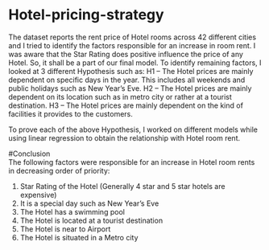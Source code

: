 # Hotel-pricing-strategy

The dataset reports the rent price of Hotel rooms across 42 different cities and I tried to identify the factors responsible for an increase in room rent. I was aware that the Star Rating does positive influence the price of any Hotel. So, it shall be a part of our final model. To identify remaining factors, I looked at 3 different Hypothesis such as:
H1 – The Hotel prices are mainly dependent on specific days in the year. This includes all weekends and public holidays such as New Year’s Eve.
H2 – The Hotel prices are mainly dependent on its location such as in metro city or rather at a tourist destination. 
H3 – The Hotel prices are mainly dependent on the kind of facilities it provides to the customers.

To prove each of the above Hypothesis, I worked on different models while using linear regression to obtain the relationship with Hotel room rent.

#Conclusion <br>
The following factors were responsible for an increase in Hotel room rents in decreasing order of priority:
1.	Star Rating of the Hotel (Generally 4 star and 5 star hotels are expensive)
2.	It is a special day such as New Year’s Eve
3.	The Hotel has a swimming pool
4.	The Hotel is located at a tourist destination
5.	The Hotel is near to Airport
6.	The Hotel is situated in a Metro city
